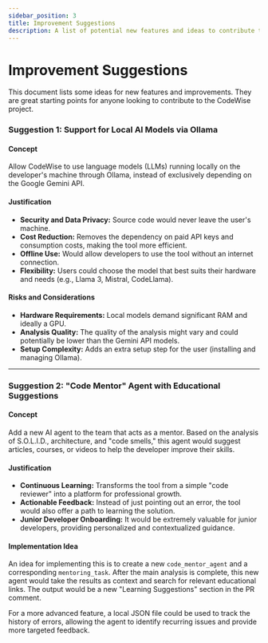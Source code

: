 ```yaml
---
sidebar_position: 3
title: Improvement Suggestions
description: A list of potential new features and ideas to contribute to CodeWise.
---
```


# Improvement Suggestions

This document lists some ideas for new features and improvements. They are great starting points for anyone looking to contribute to the CodeWise project.

### Suggestion 1: Support for Local AI Models via Ollama

#### Concept
Allow CodeWise to use language models (LLMs) running locally on the developer's machine through Ollama, instead of exclusively depending on the Google Gemini API.

#### Justification
-   **Security and Data Privacy:** Source code would never leave the user's machine.
-   **Cost Reduction:** Removes the dependency on paid API keys and consumption costs, making the tool more efficient.
-   **Offline Use:** Would allow developers to use the tool without an internet connection.
-   **Flexibility:** Users could choose the model that best suits their hardware and needs (e.g., Llama 3, Mistral, CodeLlama).

#### Risks and Considerations
-   **Hardware Requirements:** Local models demand significant RAM and ideally a GPU.
-   **Analysis Quality:** The quality of the analysis might vary and could potentially be lower than the Gemini API models.
-   **Setup Complexity:** Adds an extra setup step for the user (installing and managing Ollama).

---

### Suggestion 2: "Code Mentor" Agent with Educational Suggestions

#### Concept
Add a new AI agent to the team that acts as a mentor. Based on the analysis of S.O.L.I.D., architecture, and "code smells," this agent would suggest articles, courses, or videos to help the developer improve their skills.

#### Justification
-   **Continuous Learning:** Transforms the tool from a simple "code reviewer" into a platform for professional growth.
-   **Actionable Feedback:** Instead of just pointing out an error, the tool would also offer a path to learning the solution.
-   **Junior Developer Onboarding:** It would be extremely valuable for junior developers, providing personalized and contextualized guidance.

#### Implementation Idea
An idea for implementing this is to create a new `code_mentor_agent` and a corresponding `mentoring_task`. After the main analysis is complete, this new agent would take the results as context and search for relevant educational links. The output would be a new "Learning Suggestions" section in the PR comment.

For a more advanced feature, a local JSON file could be used to track the history of errors, allowing the agent to identify recurring issues and provide more targeted feedback.